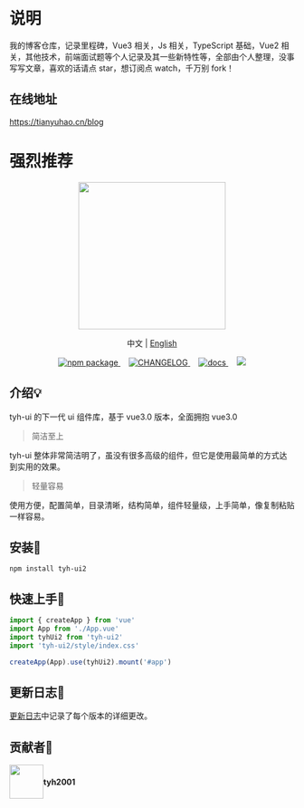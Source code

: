 # 说明

我的博客仓库，记录里程碑，Vue3 相关，Js 相关，TypeScript 基础，Vue2 相关，其他技术，前端面试题等个人记录及其一些新特性等，全部由个人整理，没事写写文章，喜欢的话请点 star，想订阅点 watch，千万别 fork！

## 在线地址

https://tianyuhao.cn/blog

# 强烈推荐

<p align="center">
  <img height="260px" src="https://tianyuhao.cn/tyhui/v3/assets/logo.8a99342f.png">
</p>

<p align="center">
  中文 | <a href="https://github.com/Tyh2001/tyh-ui2/blob/master/README.md">English</a>
</p>

<p align="center">
  <a href="https://www.npmjs.com/package/tyh-ui2">
    <img src="https://badgen.net/npm/v/tyh-ui2" alt="npm package">
  </a>
  <a style="margin-left:15px;" href="https://github.com/Tyh2001/tyh-ui2/blob/master/CHANGELOG.md">
    <img src="https://img.shields.io/badge/tyh--ui2-CHANGELOG-orange" alt="CHANGELOG">
  </a>
  <a style="margin-left:15px;" href="https://tianyuhao.cn/tyhui/v3">
    <img src="https://img.shields.io/badge/tyh--ui2-docs-red" alt="docs">
  </a>
  <a style="margin-left:15px;" href="https://github.com/Tyh2001/tyh-ui2/blob/master/README.md">
    <img src="https://img.shields.io/badge/tyh--ui2-README__en-yellowgreen">
  </a>
</p>

## 介绍:bulb:

tyh-ui 的下一代 ui 组件库，基于 vue3.0 版本，全面拥抱 vue3.0

> 简洁至上

tyh-ui 整体非常简洁明了，虽没有很多高级的组件，但它是使用最简单的方式达到实用的效果。

> 轻量容易

使用方便，配置简单，目录清晰，结构简单，组件轻量级，上手简单，像复制粘贴一样容易。

## 安装:wrench:

```shell
npm install tyh-ui2
```

## 快速上手:key:

```js
import { createApp } from 'vue'
import App from './App.vue'
import tyhUi2 from 'tyh-ui2'
import 'tyh-ui2/style/index.css'

createApp(App).use(tyhUi2).mount('#app')
```

## 更新日志:page_facing_up:

[更新日志](https://github.com/Tyh2001/tyh-ui2/blob/master/CHANGELOG.md)中记录了每个版本的详细更改。

## 贡献者:wave:

<div style="display: flex; align-items: center;">
  <img style=" float: left;" height="60px" src="https://www.hualigs.cn/image/608132a6c15b2.jpg">
  <h4 style="display: inline-block;">tyh2001</h4>
</div>
